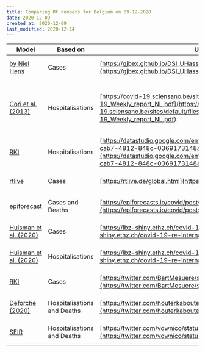 ```yaml
---
title: Comparing Rt numbers for Belgium on 09-12-2020
date: 2020-12-09
created_at: 2020-12-09
last_modified: 2020-12-14
---
```


|Model|Based on|URL|Rt|Date|
|-----|--------|---|--|-------|
|[by Niel Hens](https://www.uhasselt.be/UH/DSI/Research/DSI-covid-19-en/What-kind-of-models-do-we-use)|Cases|[https://gjbex.github.io/DSI_UHasselt_covid_dashboard/](https://gjbex.github.io/DSI_UHasselt_covid_dashboard/)|0.96|20-12-5|
|[Cori et al. (2013)](https://academic.oup.com/aje/article/178/9/1505/89262)|Hospitalisations|[https://covid-19.sciensano.be/sites/default/files/Covid19/COVID-19_Weekly_report_NL.pdf](https://covid-19.sciensano.be/sites/default/files/Covid19/COVID-19_Weekly_report_NL.pdf)|0.798|20-11-27/ till 20-12-3|
|[RKI](https://staff.math.su.se/hoehle/blog/2020/04/15/effectiveR0.html)|Hospitalisations|[https://datastudio.google.com/embed/u/0/reporting/c14a5cfc-cab7-4812-848c-0369173148ab/page/ZwmOB](https://datastudio.google.com/embed/u/0/reporting/c14a5cfc-cab7-4812-848c-0369173148ab/page/ZwmOB)|0.97|20-12-09|
|[rtlive](https://rtlive.de/global.html#faqModal)|Cases|[https://rtlive.de/global.html](https://rtlive.de/global.html)|0.80|20-12-09|
|[epiforecast](https://epiforecasts.io/covid/methods)|Cases and Deaths|[https://epiforecasts.io/covid/posts/national/belgium/](https://epiforecasts.io/covid/posts/national/belgium/)|0.5|20-12-07|
|[Huisman et al. (2020)](https://www.medrxiv.org/content/10.1101/2020.11.26.20239368v1.article-info)|Cases|[https://ibz-shiny.ethz.ch/covid-19-re-international/](https://ibz-shiny.ethz.ch/covid-19-re-international/)|1.01|20-11-24|
|[Huisman et al. (2020)](https://www.medrxiv.org/content/10.1101/2020.11.26.20239368v1.article-info)|Hospitalisations|[https://ibz-shiny.ethz.ch/covid-19-re-international/](https://ibz-shiny.ethz.ch/covid-19-re-international/)|0.84|20-11-24|
|[RKI](https://twitter.com/BartMesuere/status/1324628947229904896)|Cases| [https://twitter.com/BartMesuere/status/1336565641764089856](https://twitter.com/BartMesuere/status/1336565641764089856)|0.99|20-12-08|
|[Deforche (2020)](https://www.medrxiv.org/content/10.1101/2020.04.23.20077115v1)|Hospitalisations and Deaths|[https://twitter.com/houterkabouter/status/1336582281994055680](https://twitter.com/houterkabouter/status/1336582281994055680)|0.85|20-12-09|
|[SEIR](https://github.com/glouppe/covid19be)|Hospitalisations and Deaths|[https://twitter.com/vdwnico/status/1336557572254552065](https://twitter.com/vdwnico/status/1336557572254552065)|1.5|20-12-09|

<!-- more -->